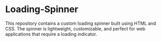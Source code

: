 # Loading-Spinner
This repository contains a custom loading spinner built using HTML and CSS. The spinner is lightweight, customizable, and perfect for web applications that require a loading indicator.
